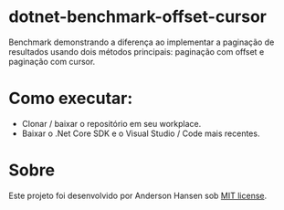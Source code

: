 # dotnet-benchmark-offset-cursor
Benchmark demonstrando a diferença ao implementar a paginação de resultados usando dois métodos principais: paginação com offset e paginação com cursor.

# Como executar:
- Clonar / baixar o repositório em seu workplace.
- Baixar o .Net Core SDK e o Visual Studio / Code mais recentes.

# Sobre
Este projeto foi desenvolvido por Anderson Hansen sob [MIT license](LICENSE).